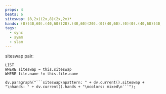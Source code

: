 ```yaml
---
props: 4
beats: 6
siteswap: (8,2x)(2x,8)(2x,2x)*
hands: (0)(40,60).(40,60)(20).(40,60)(20).(0)(40,60).(0)(0).(40,60)(40,60).
tags:
  - sync
  - symm
  - slam
---
```


siteswap pair:
```dataview
LIST
WHERE siteswap = this.siteswap
WHERE file.name != this.file.name
```
```dataviewjs
dv.paragraph("```siteswap\npattern: " + dv.current().siteswap + "\nhands: " + dv.current().hands + "\ncolors: mixed\n```");
```
